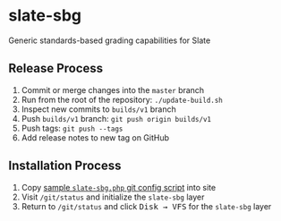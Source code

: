 # slate-sbg
Generic standards-based grading capabilities for Slate

## Release Process
1. Commit or merge changes into the `master` branch
2. Run from the root of the repository: `./update-build.sh`
3. Inspect new commits to `builds/v1` branch
4. Push `builds/v1` branch: `git push origin builds/v1`
5. Push tags: `git push --tags`
6. Add release notes to new tag on GitHub


## Installation Process
1. Copy [sample `slate-sbg.php` git config script](https://github.com/SlateFoundation/slate-sbg/blob/master/php-config/Git.config.d/slate-sbg.php) into site
2. Visit `/git/status` and initialize the `slate-sbg` layer
3. Return to `/git/status` and click <kbd>Disk → VFS</kbd> for the `slate-sbg` layer
